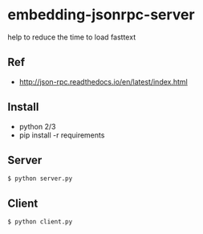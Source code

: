 # embedding-jsonrpc-server
help to reduce the time to load fasttext

## Ref
- http://json-rpc.readthedocs.io/en/latest/index.html

## Install
- python 2/3
- pip install -r requirements

## Server

```
$ python server.py
```

## Client

```
$ python client.py
```